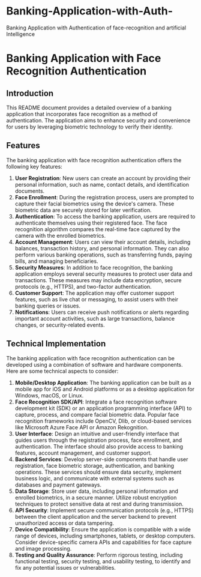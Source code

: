 # Banking-Application-with-Auth-
Banking Application with Authentication of face-recognition and artificial Intelligence

# Banking Application with Face Recognition Authentication

## Introduction

This README document provides a detailed overview of a banking application that incorporates face recognition as a method of authentication. The application aims to enhance security and convenience for users by leveraging biometric technology to verify their identity.

## Features

The banking application with face recognition authentication offers the following key features:

1. **User Registration**: New users can create an account by providing their personal information, such as name, contact details, and identification documents.
2. **Face Enrollment**: During the registration process, users are prompted to capture their facial biometrics using the device's camera. These biometric data are securely stored for later verification.
3. **Authentication**: To access the banking application, users are required to authenticate themselves using their registered face. The face recognition algorithm compares the real-time face captured by the camera with the enrolled biometrics.
4. **Account Management**: Users can view their account details, including balances, transaction history, and personal information. They can also perform various banking operations, such as transferring funds, paying bills, and managing beneficiaries.
5. **Security Measures**: In addition to face recognition, the banking application employs several security measures to protect user data and transactions. These measures may include data encryption, secure protocols (e.g., HTTPS), and two-factor authentication.
6. **Customer Support**: The application may offer customer support features, such as live chat or messaging, to assist users with their banking queries or issues.
7. **Notifications**: Users can receive push notifications or alerts regarding important account activities, such as large transactions, balance changes, or security-related events.

## Technical Implementation

The banking application with face recognition authentication can be developed using a combination of software and hardware components. Here are some technical aspects to consider:

1. **Mobile/Desktop Application**: The banking application can be built as a mobile app for iOS and Android platforms or as a desktop application for Windows, macOS, or Linux.
2. **Face Recognition SDK/API**: Integrate a face recognition software development kit (SDK) or an application programming interface (API) to capture, process, and compare facial biometric data. Popular face recognition frameworks include OpenCV, Dlib, or cloud-based services like Microsoft Azure Face API or Amazon Rekognition.
3. **User Interface**: Design an intuitive and user-friendly interface that guides users through the registration process, face enrollment, and authentication. The interface should also provide access to banking features, account management, and customer support.
4. **Backend Services**: Develop server-side components that handle user registration, face biometric storage, authentication, and banking operations. These services should ensure data security, implement business logic, and communicate with external systems such as databases and payment gateways.
5. **Data Storage**: Store user data, including personal information and enrolled biometrics, in a secure manner. Utilize robust encryption techniques to protect sensitive data at rest and during transmission.
6. **API Security**: Implement secure communication protocols (e.g., HTTPS) between the client application and the server backend to prevent unauthorized access or data tampering.
7. **Device Compatibility**: Ensure the application is compatible with a wide range of devices, including smartphones, tablets, or desktop computers. Consider device-specific camera APIs and capabilities for face capture and image processing.
8. **Testing and Quality Assurance**: Perform rigorous testing, including functional testing, security testing, and usability testing, to identify and fix any potential issues or vulnerabilities.


